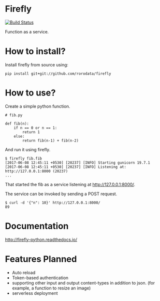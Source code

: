 # Firefly

[![Build Status](https://travis-ci.org/rorodata/firefly.svg?branch=master)](https://travis-ci.org/rorodata/firefly)

Function as a service.

# How to install?

Install firefly from source using:

	pip install git+git://github.com/rorodata/firefly

# How to use?

Create a simple python function.

	# fib.py

	def fib(n):
		if n == 0 or n == 1:
			return 1
		else:
			return fib(n-1) + fib(n-2)

And run it using firefly.

	$ firefly fib.fib
	[2017-06-08 12:45:11 +0530] [20237] [INFO] Starting gunicorn 19.7.1
	[2017-06-08 12:45:11 +0530] [20237] [INFO] Listening at: http://127.0.0.1:8000 (20237)
	...

That started the fib as a service listening at <http://127.0.0.1:8000/>.

The service can be invoked by sending a POST request.

	$ curl -d '{"n": 10}' http://127.0.0.1:8000/
	89

# Documentation

<http://firefly-python.readthedocs.io/>

# Features Planned

* Auto reload
* Token-based authentication
* supporting other input and output content-types in addition to json. (for example, a function to resize an image)
* serverless deployment
